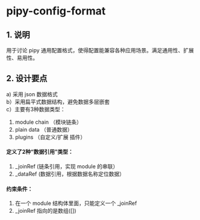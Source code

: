 # pipy-config-format
## 1. 说明 
用于讨论 pipy 通用配置格式，使得配置能兼容各种应用场景。满足通用性、扩展性、易用性。  

## 2. 设计要点  
a) 采用 json 数据格式  
b）采用扁平式数据结构，避免数据多层嵌套  
c）主要有3种数据类型：  
   1. module chain （模块链条）  
   2. plain data （普通数据） 
   3. plugins    （自定义/扩展 插件）    
#### 定义了2种“数据引用”类型：  
1. _joinRef  (链条引用，实现 module 的串联） 
2. _dataRef  (数据引用，根据数据名称定位数据）  
#### 约束条件：   
1. 在一个 module 结构体里面，只能定义一个 _joinRef  
2. _joinRef 指向的是数组([])   

